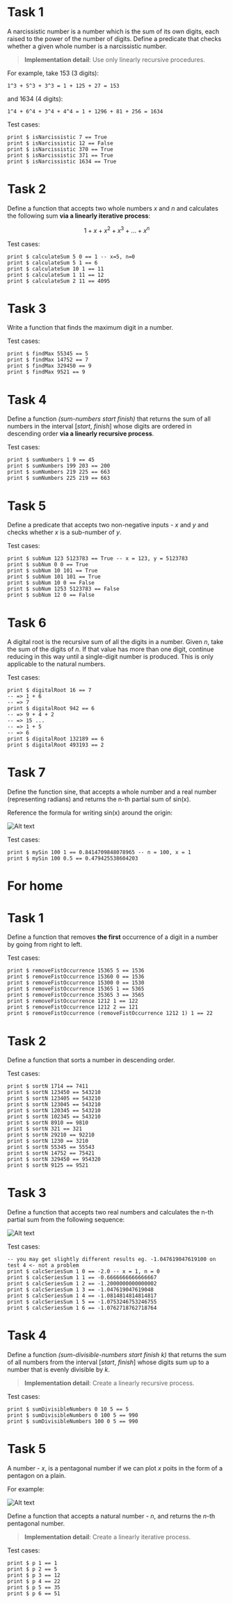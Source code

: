 # Task 1

A narcissistic number is a number which is the sum of its own digits, each raised to the power of the number of digits. Define a predicate that checks whether a given whole number is a narcissistic number.

> **Implementation detail**: Use only linearly recursive procedures.

For example, take 153 (3 digits):

    1^3 + 5^3 + 3^3 = 1 + 125 + 27 = 153

and 1634 (4 digits):

    1^4 + 6^4 + 3^4 + 4^4 = 1 + 1296 + 81 + 256 = 1634

Test cases:

    print $ isNarcissistic 7 == True
    print $ isNarcissistic 12 == False
    print $ isNarcissistic 370 == True
    print $ isNarcissistic 371 == True
    print $ isNarcissistic 1634 == True

# Task 2

Define a function that accepts two whole numbers *x* and *n* and calculates the following sum **via a linearly iterative process**:

$$ 1 + x + x^2 + x^3 + ... + x^n $$


Test cases:

    print $ calculateSum 5 0 == 1 -- x=5, n=0
    print $ calculateSum 5 1 == 6
    print $ calculateSum 10 1 == 11
    print $ calculateSum 1 11 == 12
    print $ calculateSum 2 11 == 4095

# Task 3

Write a function that finds the maximum digit in a number.

Test cases:

    print $ findMax 55345 == 5
    print $ findMax 14752 == 7
    print $ findMax 329450 == 9
    print $ findMax 9521 == 9

# Task 4

Define a function *(sum-numbers start finish)* that returns the sum of all numbers in the interval [*start*, *finish*] whose digits are ordered in descending order **via a linearly recursive process**.

Test cases:

    print $ sumNumbers 1 9 == 45
    print $ sumNumbers 199 203 == 200
    print $ sumNumbers 219 225 == 663
    print $ sumNumbers 225 219 == 663

# Task 5

Define a predicate that accepts two non-negative inputs - *x* and *y* and checks whether *x* is a sub-number of *y*.

Test cases:

    print $ subNum 123 5123783 == True -- x = 123, y = 5123783
    print $ subNum 0 0 == True
    print $ subNum 10 101 == True
    print $ subNum 101 101 == True
    print $ subNum 10 0 == False
    print $ subNum 1253 5123783 == False
    print $ subNum 12 0 == False

# Task 6

A digital root is the recursive sum of all the digits in a number. Given *n*, take the sum of the digits of *n*. If that value has more than one digit, continue reducing in this way until a single-digit number is produced. This is only applicable to the natural numbers.

Test cases:

    print $ digitalRoot 16 == 7
    -- => 1 + 6
    -- => 7
    print $ digitalRoot 942 == 6
    -- => 9 + 4 + 2
    -- => 15 ...
    -- => 1 + 5
    -- => 6
    print $ digitalRoot 132189 == 6
    print $ digitalRoot 493193 == 2

# Task 7

Define the function sine, that accepts a whole number and a real number (representing radians) and returns the n-th partial sum of sin(x).

Reference the formula for writing sin(x) around the origin:

![Alt text](pictures/Task5.png?raw=true "Task5")

Test cases:

    print $ mySin 100 1 == 0.8414709848078965 -- n = 100, x = 1
    print $ mySin 100 0.5 == 0.479425538604203

# For home

# Task 1

Define a function that removes **the first** occurrence of a digit in a number by going from right to left.

Test cases:

    print $ removeFistOccurrence 15365 5 == 1536
    print $ removeFistOccurrence 15360 0 == 1536
    print $ removeFistOccurrence 15300 0 == 1530
    print $ removeFistOccurrence 15365 1 == 5365
    print $ removeFistOccurrence 35365 3 == 3565
    print $ removeFistOccurrence 1212 1 == 122
    print $ removeFistOccurrence 1212 2 == 121
    print $ removeFistOccurrence (removeFistOccurrence 1212 1) 1 == 22

# Task 2

Define a function that sorts a number in descending order.

Test cases:

    print $ sortN 1714 == 7411
    print $ sortN 123450 == 543210
    print $ sortN 123405 == 543210
    print $ sortN 123045 == 543210
    print $ sortN 120345 == 543210
    print $ sortN 102345 == 543210
    print $ sortN 8910 == 9810
    print $ sortN 321 == 321
    print $ sortN 29210 == 92210
    print $ sortN 1230 == 3210
    print $ sortN 55345 == 55543
    print $ sortN 14752 == 75421
    print $ sortN 329450 == 954320
    print $ sortN 9125 == 9521

# Task 3

Define a function that accepts two real numbers and calculates the n-th partial sum from the following sequence:

![Alt text](pictures/sequence.png?raw=true "sequence")

Test cases:

    -- you may get slightly different results eg. -1.047619047619100 on test 4 <- not a problem
    print $ calcSeriesSum 1 0 == -2.0 -- x = 1, n = 0
    print $ calcSeriesSum 1 1 == -0.6666666666666667
    print $ calcSeriesSum 1 2 == -1.2000000000000002
    print $ calcSeriesSum 1 3 == -1.047619047619048
    print $ calcSeriesSum 1 4 == -1.0814814814814817
    print $ calcSeriesSum 1 5 == -1.0753246753246755
    print $ calcSeriesSum 1 6 == -1.0762718762718764

# Task 4

Define a function *(sum-divisible-numbers start finish k)* that returns the sum of all numbers from the interval [*start*, *finish*] whose digits sum up to a number that is evenly divisible by *k*.

> **Implementation detail**: Create a linearly recursive process.

Test cases:

    print $ sumDivisibleNumbers 0 10 5 == 5
    print $ sumDivisibleNumbers 0 100 5 == 990
    print $ sumDivisibleNumbers 100 0 5 == 990

# Task 5

A number - *x*, is a pentagonal number if we can plot *x* poits in the form of a pentagon on a plain.

For example:

![Alt text](pictures/pentagon.png?raw=true "pentagon")

Define a function that accepts a natural number - *n*, and returns the *n*-th pentagonal number.

> **Implementation detail**: Create a linearly iterative process.

Test cases:

    print $ p 1 == 1
    print $ p 2 == 5
    print $ p 3 == 12
    print $ p 4 == 22
    print $ p 5 == 35
    print $ p 6 == 51
